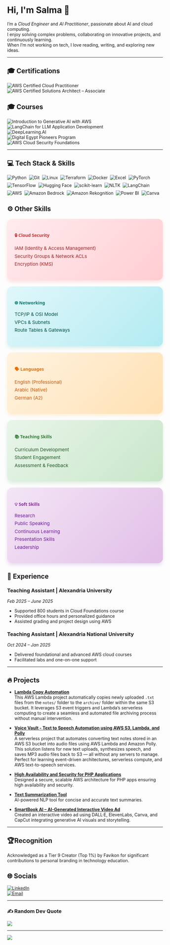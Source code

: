 # Hi, I'm Salma 👋  
I’m a *Cloud Engineer* and *AI Practitioner*, passionate about AI and cloud computing.  
I enjoy solving complex problems, collaborating on innovative projects, and continuously learning.  
When I’m not working on tech, I love reading, writing, and exploring new ideas.

---

## 🎓 Certifications

![AWS Certified Cloud Practitioner](https://img.shields.io/badge/AWS%20Cloud%20Practitioner-%23FF9900?style=for-the-badge&logo=amazon-aws&logoColor=white)  
![AWS Certified Solutions Architect – Associate](https://img.shields.io/badge/AWS%20Solutions%20Architect%20--%20Associate-%23FF9900?style=for-the-badge&logo=amazon-aws&logoColor=white) 

## 🎓 Courses
![Introduction to Generative AI with AWS](https://img.shields.io/badge/Generative%20AI%20with%20AWS-%23007ACC?style=for-the-badge&logo=udacity&logoColor=blue)  
![LangChain for LLM Application Development](https://img.shields.io/badge/LangChain-0098D3?style=for-the-badge&logo=python&logoColor=green)  
![DeepLearning.AI](https://img.shields.io/badge/DeepLearning.AI-%230072C6?style=for-the-badge&logo=deeplearning-ai&logoColor=white)  
![Digital Egypt Pioneers Program](https://img.shields.io/badge/Digital%20Egypt%20Pioneers-%2300A859?style=for-the-badge&logo=government&logoColor=white)  
![AWS Cloud Security Foundations](https://img.shields.io/badge/AWS%20Cloud%20Security-%23FF9900?style=for-the-badge&logo=amazon-aws&logoColor=white)  

---

## 💻 Tech Stack & Skills


<div style="display: flex; flex-wrap: wrap; gap: 8px; max-width: 600px;">

  <img src="https://img.shields.io/badge/python-1E90FF?style=for-the-badge&logo=python&logoColor=white" alt="Python" />
  <img src="https://img.shields.io/badge/git-F9D71C?style=for-the-badge&logo=git&logoColor=black" alt="Git" />
  <img src="https://img.shields.io/badge/Linux-808080?style=for-the-badge&logo=linux&logoColor=white" alt="Linux" />
  <img src="https://img.shields.io/badge/Terraform-800080?style=for-the-badge&logo=terraform&logoColor=white" alt="Terraform" />
  <img src="https://img.shields.io/badge/Docker-708090?style=for-the-badge&logo=docker&logoColor=white" alt="Docker" />
  <img src="https://img.shields.io/badge/Excel-F9D71C?style=for-the-badge&logo=microsoft-excel&logoColor=black" alt="Excel" />
  <img src="https://img.shields.io/badge/PyTorch-FF0000?style=for-the-badge&logo=PyTorch&logoColor=white" alt="PyTorch" />
  <img src="https://img.shields.io/badge/TensorFlow-1E90FF?style=for-the-badge&logo=TensorFlow&logoColor=white" alt="TensorFlow" />
  <img src="https://img.shields.io/badge/HuggingFace-DA70D6?style=for-the-badge&logo=huggingface&logoColor=white" alt="Hugging Face" />
  <img src="https://img.shields.io/badge/scikit--learn-1E90FF?style=for-the-badge&logo=scikit-learn&logoColor=white" alt="scikit-learn" />
  <img src="https://img.shields.io/badge/NLTK-DA70D6?style=for-the-badge&logo=python&logoColor=white" alt="NLTK" />
  <img src="https://img.shields.io/badge/LangChain-BA55D3?style=for-the-badge&logo=python&logoColor=white" alt="LangChain" />
  <img src="https://img.shields.io/badge/AWS-FF0000?style=for-the-badge&logo=amazon-aws&logoColor=white" alt="AWS" />
  <img src="https://img.shields.io/badge/Amazon%20Bedrock-FF0000?style=for-the-badge&logo=amazon-aws&logoColor=white" alt="Amazon Bedrock" />
  <img src="https://img.shields.io/badge/Amazon%20Rekognition-3EB489?style=for-the-badge&logo=amazon-aws&logoColor=white" alt="Amazon Rekognition" />
  <img src="https://img.shields.io/badge/Power%20BI-F2C811?style=for-the-badge&logo=microsoft-power-bi&logoColor=black" alt="Power BI" />
  <img src="https://img.shields.io/badge/Canva-FF8C00?style=for-the-badge&logo=canva&logoColor=white" alt="Canva" />

</div>



## ⚙️ Other Skills

<div style="display: flex; flex-wrap: wrap; gap: 20px; max-width: 960px; margin-top: 20px;">

  <div style="flex: 1; min-width: 230px; background: linear-gradient(135deg, #FFEBEE, #FFCDD2); border-radius: 16px; padding: 24px; box-shadow: 0 6px 12px rgba(244, 67, 54, 0.15);">
    <h4 style="color: #D32F2F; margin-bottom: 14px; font-weight: 700; font-family: 'Segoe UI', Tahoma, Geneva, Verdana, sans-serif;">🔒 Cloud Security</h4>
    <ul style="list-style-type:none; padding-left:0; color: #B71C1C; line-height: 1.7; font-size: 15px;">
      <li>IAM (Identity & Access Management)</li>
      <li>Security Groups & Network ACLs</li>
      <li>Encryption (KMS)</li>
    </ul>
  </div>

  <div style="flex: 1; min-width: 230px; background: linear-gradient(135deg, #E0F7FA, #B2EBF2); border-radius: 16px; padding: 24px; box-shadow: 0 6px 12px rgba(0, 150, 136, 0.15);">
    <h4 style="color: #00796B; margin-bottom: 14px; font-weight: 700; font-family: 'Segoe UI', Tahoma, Geneva, Verdana, sans-serif;">🌐 Networking</h4>
    <ul style="list-style-type:none; padding-left:0; color: #004D40; line-height: 1.7; font-size: 15px;">
      <li>TCP/IP & OSI Model</li>
      <li>VPCs & Subnets</li>
      <li>Route Tables & Gateways</li>
    </ul>
  </div>

  <div style="flex: 1; min-width: 230px; background: linear-gradient(135deg, #FFF3E0, #FFE0B2); border-radius: 16px; padding: 24px; box-shadow: 0 6px 12px rgba(255, 152, 0, 0.15);">
    <h4 style="color: #EF6C00; margin-bottom: 14px; font-weight: 700; font-family: 'Segoe UI', Tahoma, Geneva, Verdana, sans-serif;">🗣️ Languages</h4>
    <ul style="list-style-type:none; padding-left:0; color: #E65100; line-height: 1.7; font-size: 15px;">
      <li>English (Professional)</li>
      <li>Arabic (Native)</li>
      <li>German (A2)</li>
    </ul>
  </div>

  <div style="flex: 1; min-width: 230px; background: linear-gradient(135deg, #E8F5E9, #C8E6C9); border-radius: 16px; padding: 24px; box-shadow: 0 6px 12px rgba(56, 142, 60, 0.15);">
    <h4 style="color: #2E7D32; margin-bottom: 14px; font-weight: 700; font-family: 'Segoe UI', Tahoma, Geneva, Verdana, sans-serif;">📚 Teaching Skills</h4>
    <ul style="list-style-type:none; padding-left:0; color: #1B5E20; line-height: 1.7; font-size: 15px;">
      <li>Curriculum Development</li>
      <li>Student Engagement</li>
      <li>Assessment & Feedback</li>
    </ul>
  </div>

  <div style="flex: 1; min-width: 230px; background: linear-gradient(135deg, #F3E5F5, #E1BEE7); border-radius: 16px; padding: 24px; box-shadow: 0 6px 12px rgba(123, 31, 162, 0.15);">
    <h4 style="color: #8E24AA; margin-bottom: 14px; font-weight: 700; font-family: 'Segoe UI', Tahoma, Geneva, Verdana, sans-serif;">💡 Soft Skills</h4>
    <ul style="list-style-type:none; padding-left:0; color: #6A1B9A; line-height: 1.7; font-size: 15px;">
      <li>Research</li>
      <li>Public Speaking</li>
      <li>Continuous Learning</li>
      <li>Presentation Skills</li>
      <li>Leadership</li>
    </ul>
  </div>

</div>








## 💼 Experience

 

### Teaching Assistant | Alexandria University  
*Feb 2025 – June 2025*  
- Supported 800 students in Cloud Foundations course  
- Provided office hours and personalized guidance  
- Assisted grading and project design using AWS  

### Teaching Assistant | Alexandria National University  
*Oct 2024 – Jan 2025*  
- Delivered foundational and advanced AWS cloud courses  
- Facilitated labs and one-on-one support  

---

## 🔥 Projects
- **[Lambda Copy Automation](https://github.com/Salma22C/awsprojects/tree/main/Lambda%20copy%20Automation)**  
  This AWS Lambda project automatically copies newly uploaded `.txt` files from the `notes/` folder to the `archive/` folder within the same S3 bucket. It leverages S3 event triggers and Lambda’s serverless computing to create a seamless and automated file archiving process without manual intervention.

- **[Voice Vault - Text to Speech Automation using AWS S3, Lambda, and Polly](https://github.com/Salma22C/awsprojects/blob/main/Voice%20Vault%20Project/README.md#voice-vault---text-to-speech-automation-using-aws-s3-lambda-and-polly)**  
  A serverless project that automates converting text notes stored in an AWS S3 bucket into audio files using AWS Lambda and Amazon Polly. This solution listens for new text uploads, synthesizes speech, and saves MP3 audio files back to S3 — all without any servers to manage. Perfect for learning event-driven architectures, serverless compute, and AWS text-to-speech services.
- **[High Availability and Security for PHP Applications](https://github.com/Salma22C/awsprojects/tree/main/High%20Availability%20and%20Security%20for%20PHP%20Applications%20)**  
  Designed a secure, scalable AWS architecture for PHP apps ensuring high availability and security.

- **[Text Summarization Tool](https://github.com/Salma22C/AIprojects/blob/main/Text%20Summarization%20Tool/%20textsumm.py)**  
  AI-powered NLP tool for concise and accurate text summaries.

- **[SmartBook AI – AI-Generated Interactive Video Ad](https://drive.google.com/file/d/1hVCBrN2lwGb4EfjzW1cQUwJD9IRsgr1w/view?usp=sharing)**  
  Created an interactive video ad using DALL·E, ElevenLabs, Canva, and CapCut integrating generative AI visuals and storytelling.

---
## 🏆Recognition

Acknowledged as a Tier 9 Creator (Top 1%) by Favikon for significant contributions to personal branding in technology education.

## 🌐 Socials

[![LinkedIn](https://img.shields.io/badge/LinkedIn-%230077B5.svg?logo=linkedin&logoColor=white)](https://linkedin.com/in/salma-mohamed-kassem)  
[![Email](https://img.shields.io/badge/Email-D14836?logo=gmail&logoColor=white)](mailto:salmakassem6@gmail.com)  

---

### ✍ Random Dev Quote  
![](https://quotes-github-readme.vercel.app/api?type=horizontal&theme=radical)

---

[![](https://visitcount.itsvg.in/api?id=SalmaMohamed22&icon=0&color=0)](https://visitcount.itsvg.in)

